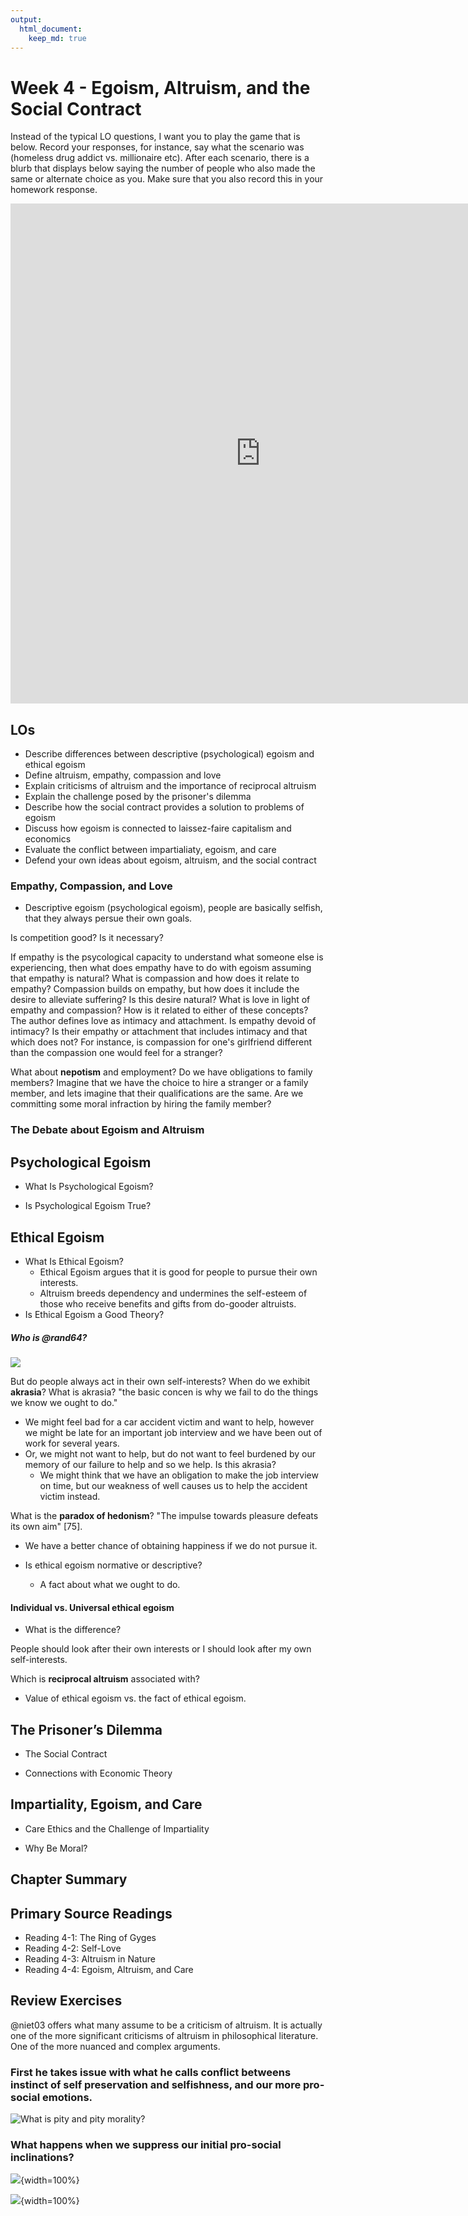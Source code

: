 ```yaml
---
output:
  html_document:
    keep_md: true
---
```


# Week 4 - Egoism, Altruism, and the Social Contract

Instead of the typical LO questions, I want you to play the game that is below. Record your responses, for instance, say what the scenario was (homeless drug addict vs. millionaire etc). After each scenario, there is a blurb that displays below saying the number of people who also made the same or alternate choice as you. Make sure that you also record this in your homework response.

<embed type="text/html" src="https://trolleyproblem.io/" width="800" height="800">

## LOs

* Describe differences between descriptive (psychological) egoism and ethical egoism
* Define altruism, empathy, compassion and love
* Explain criticisms of altruism and the importance of reciprocal altruism
* Explain the challenge posed by the prisoner's dilemma
* Describe how the social contract provides a solution to problems of egoism
* Discuss how egoism is connected to laissez-faire capitalism and economics
* Evaluate the conflict between impartialiaty, egoism, and care
* Defend your own ideas about egoism, altruism, and the social contract

### Empathy, Compassion, and Love

* Descriptive egoism (psychological egoism), people are basically selfish, that they always persue their own goals.

Is competition good? Is it necessary?

If empathy is the psycological capacity to understand what someone else is experiencing, then what does empathy have to do with egoism assuming that empathy is natural? What is compassion and how does it relate to empathy? Compassion builds on empathy, but how does it include the desire to alleviate suffering? Is this desire natural? What is love in light of empathy and compassion? How is it related to either of these concepts? The author defines love as intimacy and attachment. Is empathy devoid of intimacy? Is their empathy or attachment that includes intimacy and that which does not? For instance, is compassion for one's girlfriend different than the compassion one would feel for a stranger?

What about **nepotism** and employment? Do we have obligations to family members? Imagine that we have the choice to hire a stranger or a family member, and lets imagine that their qualifications are the same. Are we committing some moral infraction by hiring the family member?

### The Debate about Egoism and Altruism

## Psychological Egoism

* What Is Psychological Egoism?

* Is Psychological Egoism True?

## Ethical Egoism

* What Is Ethical Egoism?
  * Ethical Egoism argues that it is good for people to pursue their own interests.
  * Altruism breeds dependency and undermines the self-esteem of those who receive benefits and gifts from do-gooder altruists.
* Is Ethical Egoism a Good Theory?

##### Who is @rand64?

![](./rand-objectivist-ethics.png)

But do people always act in their own self-interests? When do we exhibit **akrasia**? What is akrasia? "the basic concen is why we fail to do the things we know we ought to do."
* We might feel bad for a car accident victim and want to help, however we might be late for an important job interview and we have been out of work for several years.
* Or, we might not want to help, but do not want to feel burdened by our memory of our failure to help and so we help. Is this akrasia?
  * We might think that we have an obligation to make the job interview on time, but our weakness of well causes us to help the accident victim instead.

What is the **paradox of hedonism**? "The impulse towards pleasure defeats its own aim" [75].

* We have a better chance of obtaining happiness if we do not pursue it.

* Is ethical egoism normative or descriptive?
  * A fact about what we ought to do.

#### Individual vs. Universal ethical egoism

* What is the difference?

People should look after their own interests or I should look after my own self-interests.

Which is **reciprocal altruism** associated with?

* Value of ethical egoism vs. the fact of ethical egoism.

## The Prisoner’s Dilemma

* The Social Contract

* Connections with Economic Theory

## Impartiality, Egoism, and Care

* Care Ethics and the Challenge of Impartiality

* Why Be Moral?

## Chapter Summary

## Primary Source Readings

* Reading 4-1: The Ring of Gyges
* Reading 4-2: Self-Love
* Reading 4-3: Altruism in Nature
* Reading 4-4: Egoism, Altruism, and Care

## Review Exercises

@niet03 offers what many assume to be a criticism of altruism. It is actually one of the more significant criticisms of altruism in philosophical literature. One of the more nuanced and complex arguments.

### First he takes issue with what he calls conflict betweens instinct of self preservation and selfishness, and our more pro-social emotions.

![What is pity and pity morality?](./niet-egoism-1.jpg)

### What happens when we suppress our initial pro-social inclinations?

![](./niet-ego-2.jpeg){width=100%}

![](./niet-eo-3.jpeg){width=100%}
